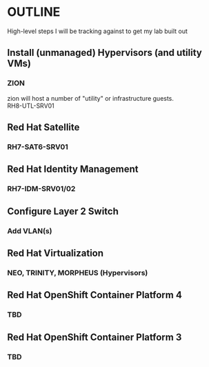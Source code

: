 # OUTLINE 
High-level steps I will be tracking against to get my lab built out

## Install (unmanaged) Hypervisors (and utility VMs)
### ZION
zion will host a number of "utility" or infrastructure guests.  
RH8-UTL-SRV01
## Red Hat Satellite 
### RH7-SAT6-SRV01
## Red Hat Identity Management
### RH7-IDM-SRV01/02
## Configure Layer 2 Switch 
### Add VLAN(s)
## Red Hat Virtualization
### NEO, TRINITY, MORPHEUS (Hypervisors)
## Red Hat OpenShift Container Platform 4
### TBD
## Red Hat OpenShift Container Platform 3
### TBD


